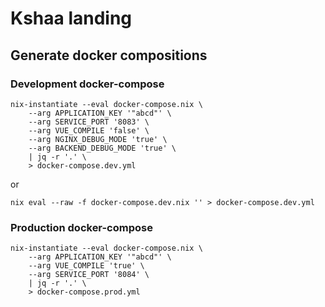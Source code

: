 # Kshaa landing
## Generate docker compositions
### Development docker-compose
```
nix-instantiate --eval docker-compose.nix \
    --arg APPLICATION_KEY '"abcd"' \
    --arg SERVICE_PORT '8083' \
    --arg VUE_COMPILE 'false' \
    --arg NGINX_DEBUG_MODE 'true' \
    --arg BACKEND_DEBUG_MODE 'true' \
    | jq -r '.' \
    > docker-compose.dev.yml
```

or 

```
nix eval --raw -f docker-compose.dev.nix '' > docker-compose.dev.yml
```

### Production docker-compose
```
nix-instantiate --eval docker-compose.nix \
    --arg APPLICATION_KEY '"abcd"' \
    --arg VUE_COMPILE 'true' \
    --arg SERVICE_PORT '8084' \
    | jq -r '.' \
    > docker-compose.prod.yml
```